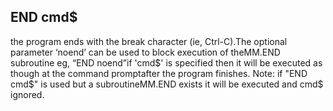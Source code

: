 ## END cmd$

the program ends with the break character (ie, Ctrl-C).The optional parameter ‘noend’ can be used to block execution of theMM.END subroutine eg, “END noend”if 'cmd$' is specified then it will be executed as though at the command promptafter the program finishes. Note: if "END cmd$" is used but a subroutineMM.END exists it will be executed and cmd$ ignored.